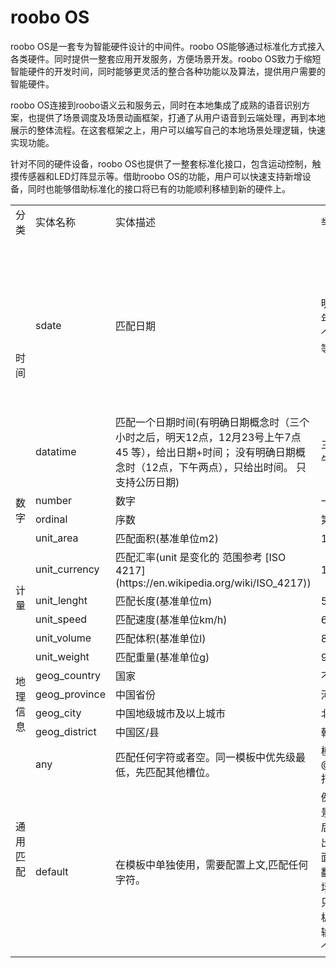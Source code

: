 # roobo OS

roobo OS是一套专为智能硬件设计的中间件。roobo OS能够通过标准化方式接入各类硬件。同时提供一整套应用开发服务，方便场景开发。roobo OS致力于缩短智能硬件的开发时间，同时能够更灵活的整合各种功能以及算法，提供用户需要的智能硬件。

roobo OS连接到roobo语义云和服务云，同时在本地集成了成熟的语音识别方案，也提供了场景调度及场景动画框架，打通了从用户语音到云端处理，再到本地展示的整体流程。在这套框架之上，用户可以编写自己的本地场景处理逻辑，快速实现功能。

针对不同的硬件设备，roobo OS也提供了一整套标准化接口，包含运动控制，触摸传感器和LED灯阵显示等。借助roobo OS的功能，用户可以快速支持新增设备，同时也能够借助标准化的接口将已有的功能顺利移植到新的硬件上。

<table >
<tr><td>分类</td><td >实体名称</td><td >实体描述</td><td >举例</td><td >返回数据格式</td></tr>

<tr><td rowspan="2">时间</td><td>sdate</td><td>匹配日期</td><td>明天，大后天明年三月四号，下个月五号国庆节等</td>
<td>
<div>{"year":"2017","month":"05","day":"26","especial":"","kind":0,</div>
 <div> "status":0,"leap":false,"delta":0,"yeardelta":0,"monthdelta":0}</div>
<div>year :年</div>
<div>month:月</div>
<div>day:日</div>
<div>especial：节日描述</div>
<div>kind： 农历，公历</div>
<div>status： 状态</div>
<div>leap: 是否是闰月</div>
<div>delta: 天数，做推理用（三十之后的100天，只支持天数)</div>
<div>yeardelta:</div>
<div>monthdelta:</div>
</td></tr>

<tr><td>datatime</td><td>匹配一个日期时间(有明确日期概念时（三个小时之后，明天12点，12月23号上午7点45 等），给出日期+时间； 没有明确日期概念时（12点，下午两点），只给出时间。 只支持公历日期)</td><td>三个小时之后,下午两点</td>
<td>{"date":"2017-01-01", "time":"08:00:00", "meridian":"am", "illegal":0}
</td></tr>

<tr><td rowspan="2">数字</td><td>number</td><td>数字</td><td>一万零三十</td><td>10030</td></tr>
<tr><td>ordinal</td><td>序数</td><td>第8个</td><td>8</td></tr>
<tr><td rowspan="6">计量</td><td>unit_area</td><td>匹配面积(基准单位m2)</td><td>1平方米</td><td>{"amount":1,"unit":"m2"}</td></tr>
<tr><td>unit_currency</td><td>匹配汇率(unit 是变化的 范围参考 [ISO 4217](https://en.wikipedia.org/wiki/ISO_4217))</td><td>10美元</td><td>{"amount":10,"unit":"USD"}
</td></tr>
<tr><td>unit_lenght</td><td>匹配长度(基准单位m)</td><td>5厘米</td><td>{"amount":0.05,"unit":"m"}</td></tr>
<tr><td>unit_speed</td><td>匹配速度(基准单位km/h)</td><td>6千米每小时</td><td>{"amount":6,"unit":"km/h"}</td></tr>
<tr><td>unit_volume</td><td>匹配体积(基准单位l)</td><td>890毫升</td><td>{"amount":0.89,"unit":"l"}</td></tr>
<tr><td>unit_weight</td><td>匹配重量(基准单位g)</td><td>9斤</td><td>{"amount":4500,"unit":"g"}</td></tr>

<tr><td rowspan="4">地理信息</td><td>geog_country</td><td>国家</td><td>不丹</td><td>不丹</td></tr>
<tr><td>geog_province</td><td>中国省份</td><td>河南省</td><td>河南省</td></tr>
<tr><td>geog_city</td><td>中国地级城市及以上城市</td><td>北京市</td><td>北京市</td></tr>
<tr><td>geog_district</td><td>中国区/县</td><td>朝阳区</td><td>朝阳区</td></tr>

<tr><td rowspan="2">通用匹配</td><td>any</td><td>匹配任何字符或者空。同一模板中优先级最低，先匹配其他槽位。</td><td>模板：
打电话给@sys.any:name
打电话给李XXX</td><td></td></tr>
<tr><td>default</td><td>在模板中单独使用，需要配置上文,匹配任何字符。</td><td>例如：英译汉场景。进入场景后，只要没有退出场景，所有后面的输入都需要翻译。就需要在场景中配置一个只有default的模板来匹配所有的输入，来实现这个功能。</td><td></td></tr>
</table>
